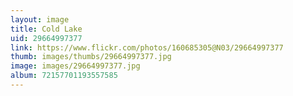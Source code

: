 ```yaml
---
layout: image
title: Cold Lake
uid: 29664997377
link: https://www.flickr.com/photos/160685305@N03/29664997377
thumb: images/thumbs/29664997377.jpg
image: images/29664997377.jpg
album: 72157701193557585
---
```


